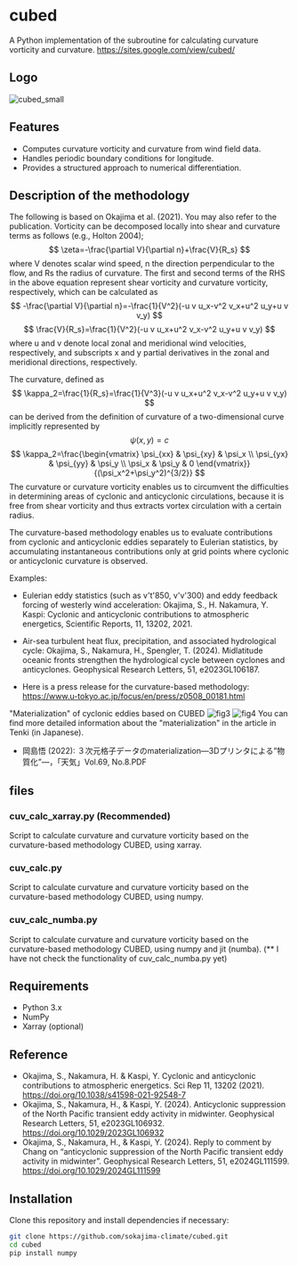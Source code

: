 # cubed
A Python implementation of the subroutine for calculating curvature vorticity and curvature.
https://sites.google.com/view/cubed/

## Logo
![cubed_small](https://github.com/user-attachments/assets/5a5a4292-cb49-4b01-b888-4d3b6845b5bb)

## Features
- Computes curvature vorticity and curvature from wind field data.
- Handles periodic boundary conditions for longitude.
- Provides a structured approach to numerical differentiation.

## Description of the methodology
The following is based on Okajima et al. (2021). You may also refer to the publication.
Vorticity can be decomposed locally into shear and curvature terms as follows (e.g., Holton 2004);
$$
\zeta=-\frac{\partial V}{\partial n}+\frac{V}{R_s}
$$
where V denotes scalar wind speed, n the direction perpendicular to the flow, and Rs the radius of curvature. The first and second terms of the RHS in the above equation represent shear vorticity and curvature vorticity, respectively, which can be calculated as
$$
-\frac{\partial V}{\partial n}=-\frac{1}{V^2}(-u v u_x-v^2 v_x+u^2 u_y+u v v_y)
$$
$$
\frac{V}{R_s}=\frac{1}{V^2}(-u v u_x+u^2 v_x-v^2 u_y+u v v_y)
$$
where u and v denote local zonal and meridional wind velocities, respectively, and subscripts x and y partial derivatives in the zonal and meridional directions, respectively. 

The curvature, defined as
$$
\kappa_2=\frac{1}{R_s}=\frac{1}{V^3}(-u v u_x+u^2 v_x-v^2 u_y+u v v_y)
$$
can be derived from the definition of curvature of a two-dimensional curve implicitly represented by 
$$
\psi(x,y)=c
$$
$$
\kappa_2=\frac{\begin{vmatrix}
  \psi_{xx} & \psi_{xy} & \psi_x \\
  \psi_{yx} & \psi_{yy} & \psi_y \\
  \psi_x & \psi_y & 0
\end{vmatrix}}{(\psi_x^2+\psi_y^2)^{3/2}}
$$
The curvature or curvature vorticity enables us to circumvent the difficulties in determining areas of cyclonic and anticyclonic circulations, because it is free from shear vorticity and thus extracts vortex circulation with a certain radius.

The curvature-based methodology enables us to evaluate contributions from cyclonic and anticyclonic eddies separately to Eulerian statistics, by accumulating instantaneous contributions only at grid points where cyclonic or anticyclonic curvature is observed.

Examples:

- Eulerian eddy statistics (such as v't'850, v'v'300) and eddy feedback forcing of westerly wind acceleration: Okajima, S., H. Nakamura, Y. Kaspi: Cyclonic and anticyclonic contributions to atmospheric energetics, Scientific Reports, 11, 13202, 2021.
- Air-sea turbulent heat flux, precipitation, and associated hydrological cycle: Okajima, S., Nakamura, H., Spengler, T. (2024). Midlatitude oceanic fronts strengthen the hydrological cycle between cyclones and anticyclones. Geophysical Research Letters, 51, e2023GL106187.

- Here is a press release for the curvature-based methodology: https://www.u-tokyo.ac.jp/focus/en/press/z0508_00181.html

"Materialization" of cyclonic eddies based on CUBED
![fig3](https://github.com/user-attachments/assets/d52a92cc-1bdc-4b0e-9f27-85b4f79c712b)
![fig4](https://github.com/user-attachments/assets/14c2425a-4527-4650-9316-adcde1da3c20)
You can find more detailed information about the "materialization" in the article in Tenki (in Japanese).
- 岡島悟 (2022): ３次元格子データのmaterialization―3Dプリンタによる”物質化”―，「天気」Vol.69, No.8.PDF

## files
### cuv_calc_xarray.py (Recommended)
Script to calculate curvature and curvature vorticity based on the curvature-based methodology CUBED, using xarray. 
### cuv_calc.py
Script to calculate curvature and curvature vorticity based on the curvature-based methodology CUBED, using numpy. 
### cuv_calc_numba.py
Script to calculate curvature and curvature vorticity based on the curvature-based methodology CUBED, using numpy and jit (numba).
(** I have not check the functionality of cuv_calc_numba.py yet)

## Requirements
- Python 3.x
- NumPy
- Xarray (optional)

## Reference
- Okajima, S., Nakamura, H. & Kaspi, Y. Cyclonic and anticyclonic contributions to atmospheric energetics. Sci Rep 11, 13202 (2021). https://doi.org/10.1038/s41598-021-92548-7
- Okajima, S., Nakamura, H., & Kaspi, Y. (2024). Anticyclonic suppression of the North Pacific transient eddy activity in midwinter. Geophysical Research Letters, 51, e2023GL106932. https://doi.org/10.1029/2023GL106932
- Okajima, S., Nakamura, H., & Kaspi, Y. (2024). Reply to comment by Chang on “anticyclonic suppression of the North Pacific transient eddy activity in midwinter”. Geophysical Research Letters, 51, e2024GL111599. https://doi.org/10.1029/2024GL111599

## Installation
Clone this repository and install dependencies if necessary:
```bash
git clone https://github.com/sokajima-climate/cubed.git
cd cubed
pip install numpy
